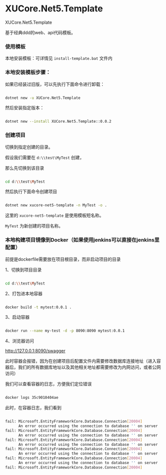 # XUCore.Net5.Template
XUCore.Net5.Template

基于经典ddd的web、api代码模板。 


### 使用模板

本地安装模板：可详情见 `install-template.bat` 文件内

### 本地安装模板步骤：

如果已经装过旧版，可以先执行下面命令进行卸载：

```bash

dotnet new -u XUCore.Net5.Template

```

然后安装指定版本：

```bash

dotnet new --install XUCore.Net5.Template::0.0.2

```

### 创建项目

切换到指定创建的目录。

假设我们需要在 `d:\\test\MyTest` 创建，

那么先切换到该目录

```bash

cd d:\\test\MyTest

```

然后执行下面命令创建项目

```bash

dotnet new xucore-net5-template -n MyTest -o .

```

这里的 `xucore-net5-template` 是使用模板短名称。

`MyTest` 为新创建的项目名称。


### 本地构建项目镜像到Docker（如果使用jenkins可以直接在jenkins里配置）

前提是dockerfile需要放在项目根目录，而非启动项目的目录

1、切换到项目目录

```bash

cd d:\\test\MyTest

```

2、打包进本地容器

```bash

docker build -t mytest:0.0.1 .

```

3、启动容器

```bash

docker run --name my-test -d -p 8090:8090 mytest:0.0.1

```

4、浏览器访问

http://127.0.0.1:8090/swagger

此时容器会报错，因为在创建项目后配置文件内需要修改数据库连接地址（进入容器后，我们的所有数据库地址以及其他相关地址都需要修改为内网访问，或者公网访问）

我们可以查看容器的日志，方便我们定位错误

```bash

docker logs 35c9010404ae

```

此时，在容器日志，我们看到

```bash

fail: Microsoft.EntityFrameworkCore.Database.Connection[20004]
      An error occurred using the connection to database '' on server 'localhost'.
fail: Microsoft.EntityFrameworkCore.Database.Connection[20004]
      An error occurred using the connection to database '' on server 'localhost'.
fail: Microsoft.EntityFrameworkCore.Database.Connection[20004]
      An error occurred using the connection to database '' on server 'localhost'.
fail: Microsoft.EntityFrameworkCore.Database.Connection[20004]
      An error occurred using the connection to database '' on server 'localhost'.
fail: Microsoft.EntityFrameworkCore.Database.Connection[20004]
      An error occurred using the connection to database '' on server 'localhost'.
fail: Microsoft.EntityFrameworkCore.Database.Connection[20004]

```

